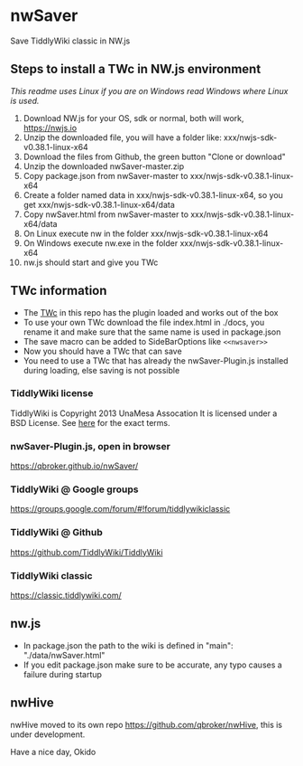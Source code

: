 # nwSaver
Save TiddlyWiki classic in NW.js

## Steps to install a TWc in NW.js environment

*This readme uses Linux if you are on Windows read Windows where Linux is used.*

1. Download NW.js for your OS, sdk or normal, both will work, https://nwjs.io
2. Unzip the downloaded file, you will have a folder like: xxx/nwjs-sdk-v0.38.1-linux-x64
3. Download the files from Github, the green button "Clone or download"
4. Unzip the downloaded nwSaver-master.zip
5. Copy package.json from nwSaver-master to xxx/nwjs-sdk-v0.38.1-linux-x64
6. Create a folder named data in xxx/nwjs-sdk-v0.38.1-linux-x64, so you get xxx/nwjs-sdk-v0.38.1-linux-x64/data
7. Copy nwSaver.html from nwSaver-master to xxx/nwjs-sdk-v0.38.1-linux-x64/data
8. On Linux execute nw in the folder xxx/nwjs-sdk-v0.38.1-linux-x64
9. On Windows execute nw.exe in the folder xxx/nwjs-sdk-v0.38.1-linux-x64
10. nw.js should start and give you TWc

## TWc information
* The [TWc](https://qbroker.github.io/nwSaver/) in this repo has the plugin loaded and works out of the box
* To use your own TWc download the file index.html in ./docs, you rename it and make sure that the same name is used in package.json
* The save macro can be added to SideBarOptions like ```<<nwsaver>>```
* Now you should have a TWc that can save
* You need to use a TWc that has already the nwSaver-Plugin.js installed during loading, else saving is not possible

### TiddlyWiki license
TiddlyWiki is Copyright 2013 UnaMesa Assocation
It is licensed under a BSD License. See [here](https://github.com/TiddlyWiki/tiddlywiki/blob/master/html/copyright.txt) for the exact terms.

### nwSaver-Plugin.js, open in browser
https://qbroker.github.io/nwSaver/

### TiddlyWiki @ Google groups
https://groups.google.com/forum/#!forum/tiddlywikiclassic

### TiddlyWiki @ Github
https://github.com/TiddlyWiki/TiddlyWiki

### TiddlyWiki classic
https://classic.tiddlywiki.com/

## nw.js
* In package.json the path to the wiki is defined in "main": "./data/nwSaver.html"
* If you edit package.json make sure to be accurate, any typo causes a failure during startup

## nwHive
nwHive moved to its own repo https://github.com/qbroker/nwHive, this is under development.


Have a nice day, Okido
